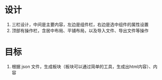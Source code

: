 # 设计
1. 三栏设计，中间是主要内容，左边是组件栏，右边是选中组件的属性设置
2. 顶部有操作栏，含居中布局、平铺布局，以及导入文件、导出文件等操作


# 目标
1. 根据 json 文件，生成板块（板块可以通过简单的工具，生成出html内容）、内容
